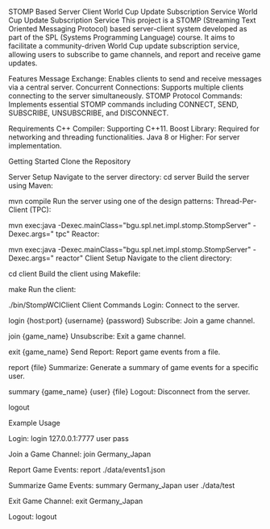 STOMP Based Server Client World Cup Update Subscription Service
World Cup Update Subscription Service
This project is a STOMP (Streaming Text Oriented Messaging Protocol) based server-client system developed as part of the SPL (Systems Programming Language) course. It aims to facilitate a community-driven World Cup update subscription service, allowing users to subscribe to game channels, and report and receive game updates.

Features
Message Exchange: Enables clients to send and receive messages via a central server.
Concurrent Connections: Supports multiple clients connecting to the server simultaneously.
STOMP Protocol Commands: Implements essential STOMP commands including CONNECT, SEND, SUBSCRIBE, UNSUBSCRIBE, and DISCONNECT.

Requirements
C++ Compiler: Supporting C++11.
Boost Library: Required for networking and threading functionalities.
Java 8 or Higher: For server implementation.

Getting Started
Clone the Repository

Server Setup
Navigate to the server directory:
cd server
Build the server using Maven:

mvn compile
Run the server using one of the design patterns:
Thread-Per-Client (TPC):

mvn exec:java -Dexec.mainClass="bgu.spl.net.impl.stomp.StompServer" -Dexec.args="<port> tpc"
Reactor:

mvn exec:java -Dexec.mainClass="bgu.spl.net.impl.stomp.StompServer" -Dexec.args="<port> reactor"
Client Setup
Navigate to the client directory:

cd client
Build the client using Makefile:

make
Run the client:

./bin/StompWCIClient
Client Commands
Login: Connect to the server.

login {host:port} {username} {password}
Subscribe: Join a game channel.

join {game_name}
Unsubscribe: Exit a game channel.

exit {game_name}
Send Report: Report game events from a file.

report {file}
Summarize: Generate a summary of game events for a specific user.

summary {game_name} {user} {file}
Logout: Disconnect from the server.

logout

Example Usage

Login:
login 127.0.0.1:7777 user pass

Join a Game Channel:
join Germany_Japan

Report Game Events:
report ./data/events1.json

Summarize Game Events:
summary Germany_Japan user ./data/test

Exit Game Channel:
exit Germany_Japan

Logout:
logout
